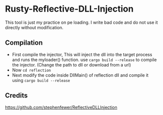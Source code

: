 # Rusty-Reflective-DLL-Injection

This tool is just my practice on pe loading. I write bad code and do not use it directly without modification.

## Compilation
- First compile the injector, This will inject the dll into the target process and runs the myloader() function. use `cargo build --release` to compile the injector. (Change the path to dll or download from a url)
- Now `cd reflection`
- Next modify the code inside DllMain() of reflection dll and compile it using `cargo build --release`

## Credits 

https://github.com/stephenfewer/ReflectiveDLLInjection

